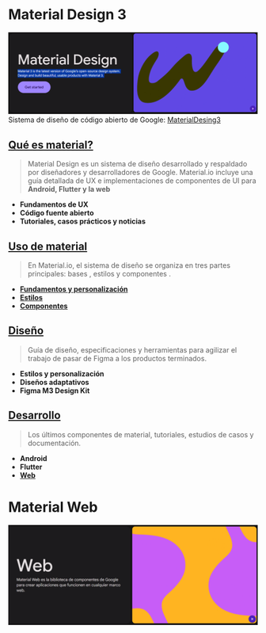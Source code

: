 # Material Design 3
![Texto alternativo](/img/m3.PNG)
Sistema de diseño de código abierto de Google: [MaterialDesing3](https://m3.material.io/)

## [Qué es material?](https://m3.material.io/get-started)

>Material Design es un sistema de diseño desarrollado y respaldado por diseñadores y desarrolladores de Google. Material.io incluye una guía detallada de UX e implementaciones de componentes de UI para __Android, Flutter y la web__
* __Fundamentos de UX__
* __Código fuente abierto__
* __Tutoriales, casos prácticos y noticias__

## [Uso de material](https://m3.material.io/get-started)
>En Material.io, el sistema de diseño se organiza en tres partes principales: bases , estilos y componentes .
* __[Fundamentos y personalización](https://m3.material.io/foundations)__
* __[Estilos](https://m3.material.io/styles)__
* __[Componentes](https://m3.material.io/components)__

## [Diseño](https://m3.material.io/styles)
>Guía de diseño, especificaciones y herramientas para agilizar el trabajo de pasar de Figma a los productos terminados.

- __Estilos y personalización__ 
- __Diseños adaptativos__
- __Figma M3 Design Kit__

## [Desarrollo](https://m3.material.io/develop)
>Los últimos componentes de material, tutoriales, estudios de casos y documentación.
- __Android__
- __Flutter__
- __[Web](https://m3.material.io/develop/web)__
# Material Web

![Material web](/img/web.PNG)


